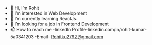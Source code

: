 - 👋 Hi, I’m Rohit
- 👀 I’m interested in Web Development
- 🌱 I’m currently learning ReactJs
- 💞️ I’m looking for a job in Frontend Development
- 📫 How to reach me
        -linkedIn Profile-linkedin.com/in/rohit-kumar-5a0341203
        -Email- Rohitku2792@gmail.com

<!---
Rohitku2792/Rohitku2792 is a ✨ special ✨ repository because its `README.md` (this file) appears on your GitHub profile.
You can click the Preview link to take a look at your changes.
--->

